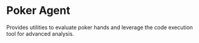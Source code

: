 # Poker Agent

Provides utilities to evaluate poker hands and leverage the code execution
tool for advanced analysis.
